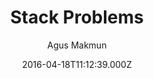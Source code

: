 ---
title: Stack Problems
github: https://github.com/agusmakmun/agusmakmun.github.io
demo: https://agusmakmun.github.io/
author: Agus Makmun
ssg:
  - Jekyll
cms:
  - No Cms
date: 2016-04-18T11:12:39.000Z
github_branch: master
description: ':raised_hands: Free and open-source Jekyll theme'
stale: false
---